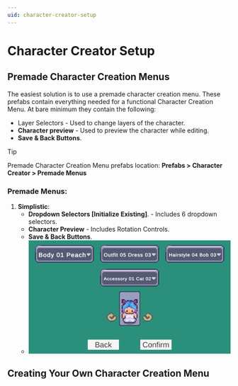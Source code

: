 ```yaml
---
uid: character-creator-setup
---
```


# Character Creator Setup

## Premade Character Creation Menus

The easiest solution is to use a premade character creation menu. These prefabs contain everything needed for a functional Character Creation Menu.
At bare minimum they contain the following:
- Layer Selectors - Used to change layers of the character.
- **Character preview** - Used to preview the character while editing.
- **Save & Back Buttons**.

> [!TIP]
> Premade Character Creation Menu prefabs location: **Prefabs > Character Creator > Premade Menus**  

### Premade Menus:  
1. **Simplistic**:
   - **Dropdown Selectors [Initialize Existing]**. - Includes 6 dropdown selectors.
   - **Character Preview** - Includes Rotation Controls.
   - **Save & Back Buttons**.
   - ![Premade Character Creation Menu 1](/images/premade-character-creation-menus/premade-character-creation-menu-1.png)


## Creating Your Own Character Creation Menu